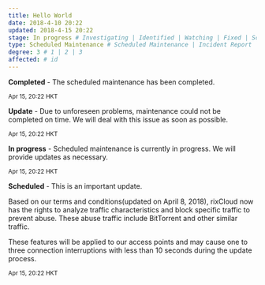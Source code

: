 ```yaml
---
title: Hello World
date: 2018-4-10 20:22
updated: 2018-4-15 20:22
stage: In progress # Investigating | Identified | Watching | Fixed | Scheduled | In progress | Update | Completed
type: Scheduled Maintenance # Scheduled Maintenance | Incident Report
degree: 3 # 1 | 2 | 3
affected: # id
---
```


**Completed** - The scheduled maintenance has been completed.

<small class="text-gray">Apr 15, 20:22 HKT</small>

**Update** - Due to unforeseen problems, maintenance could not be completed on time.
We will deal with this issue as soon as possible.

<small class="text-gray">Apr 15, 20:22 HKT</small>

**In progress** - Scheduled maintenance is currently in progress. We will provide updates as necessary.

<small class="text-gray">Apr 15, 20:22 HKT</small>

**Scheduled** - This is an important update.

Based on our terms and conditions(updated on April 8, 2018), rixCloud now has the rights to analyze traffic characteristics and block specific traffic to prevent abuse. These abuse traffic include BitTorrent and other similar traffic. 

These features will be applied to our access points and may cause one to three connection interruptions with less than 10 seconds during the update process.

<small class="text-gray">Apr 15, 20:22 HKT</small>
